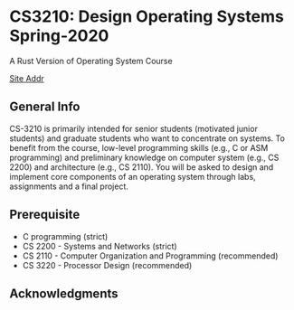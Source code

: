 # CS3210: Design Operating Systems Spring-2020

A Rust Version of Operating System Course

[Site Addr](https://tc.gts3.org/cs3210/2020/spring/index.html)

## General Info
CS-3210 is primarily intended for senior students (motivated junior students) and graduate students who want to concentrate on systems. To benefit from the course, low-level programming skills (e.g., C or ASM programming) and preliminary knowledge on computer system (e.g., CS 2200) and architecture (e.g., CS 2110). You will be asked to design and implement core components of an operating system through labs, assignments and a final project.

## Prerequisite
* C programming (strict)
* CS 2200 - Systems and Networks (strict)
* CS 2110 - Computer Organization and Programming (recommended)
* CS 3220 - Processor Design (recommended)

## Acknowledgments



